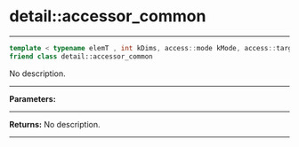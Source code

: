 # detail::accessor_common

---

```cpp
template < typename elemT , int kDims, access::mode kMode, access::target kTarget, access::placeholder isPlaceholder >
friend class detail::accessor_common
```


No description.


---
**Parameters:**


---
**Returns:** No description.

---
